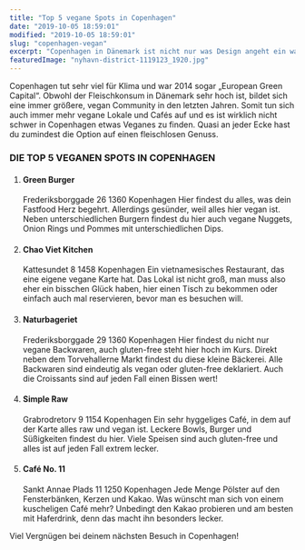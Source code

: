 ```yaml
---
title: "Top 5 vegane Spots in Copenhagen"
date: "2019-10-05 18:59:01"
modified: "2019-10-05 18:59:01"
slug: "copenhagen-vegan"
excerpt: "Copenhagen in Dänemark ist nicht nur was Design angeht ein wahrer Schatz. Auch vegane Lokale und Cafés findest du hier zu Hauf und eines ist klasser als das nächste. "
featuredImage: "nyhavn-district-1119123_1920.jpg"
---
```


Copenhagen tut sehr viel für Klima und war 2014 sogar „European Green Capital“. Obwohl der Fleischkonsum in Dänemark sehr hoch ist, bildet sich eine immer größere, vegan Community in den letzten Jahren. Somit tun sich auch immer mehr vegane Lokale und Cafés auf und es ist wirklich nicht schwer in Copenhagen etwas Veganes zu finden. Quasi an jeder Ecke hast du zumindest die Option auf einen fleischlosen Genuss.

### DIE TOP 5 VEGANEN SPOTS IN COPENHAGEN

1.  #### Green Burger
    
    Frederiksborggade 26 1360 Kopenhagen Hier findest du alles, was dein Fastfood Herz begehrt. Allerdings gesünder, weil alles hier vegan ist. Neben unterschiedlichen Burgern findest du hier auch vegane Nuggets, Onion Rings und Pommes mit unterschiedlichen Dips.
2.  #### Chao Viet Kitchen
    
    Kattesundet 8 1458 Kopenhagen Ein vietnamesisches Restaurant, das eine eigene vegane Karte hat. Das Lokal ist nicht groß, man muss also eher ein bisschen Glück haben, hier einen Tisch zu bekommen oder einfach auch mal reservieren, bevor man es besuchen will.
3.  #### Naturbageriet
    
    Frederiksborggade 29 1360 Kopenhagen Hier findest du nicht nur vegane Backwaren, auch gluten-free steht hier hoch im Kurs. Direkt neben dem Torvehallerne Markt findest du diese kleine Bäckerei. Alle Backwaren sind eindeutig als vegan oder gluten-free deklariert. Auch die Croissants sind auf jeden Fall einen Bissen wert!
4.  #### Simple Raw
    
    Grabrodretorv 9 1154 Kopenhagen Ein sehr hyggeliges Café, in dem auf der Karte alles raw und vegan ist. Leckere Bowls, Burger und Süßigkeiten findest du hier. Viele Speisen sind auch gluten-free und alles ist auf jeden Fall extrem lecker.
5.  #### Café No. 11
    
    Sankt Annae Plads 11 1250 Kopenhagen Jede Menge Pölster auf den Fensterbänken, Kerzen und Kakao. Was wünscht man sich von einem kuscheligen Café mehr? Unbedingt den Kakao probieren und am besten mit Haferdrink, denn das macht ihn besonders lecker.

Viel Vergnügen bei deinem nächsten Besuch in Copenhagen!
